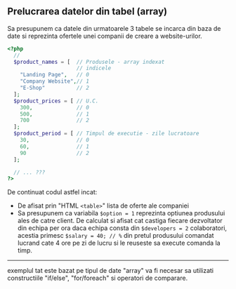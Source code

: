 ## Prelucrarea datelor din tabel (array)
Sa presupunem ca datele din urmatoarele 3 tabele se incarca din baza de date si reprezinta ofertele unei companii de creare a website-urilor.
  ```php
  <?php
    //
    $product_names = [  // Produsele - array indexat
                        // indicele
      "Landing Page",   // 0                   
      "Company Website",// 1
      "E-Shop"          // 2
    ];
    $product_prices = [ // U.C.
      300,              // 0
      500,              // 1   
      700               // 2
    ];
    $product_period = [ // Timpul de executie - zile lucratoare
      30,               // 0
      60,               // 1   
      90                // 2
    ];

    // ... ???
  ?>
  ```

De continuat codul astfel incat:
  * De afisat prin "HTML ```<table>```" lista de oferte ale companiei
  * Sa presupunem ca variabila ```$option = 1``` reprezinta optiunea produsului ales de catre client. De calculat si afisat cat castiga fiecare dezvoltator din echipa per ora daca echipa consta din ```$developers = 2``` colaboratori, acestia primesc ```$salary = 40; // %``` din pretul produsului comandat lucrand cate 4 ore pe zi de lucru si le reuseste sa execute comanda la timp.
---

exemplul tat este bazat pe tipul de date "array" va fi necesar sa utilizati constructiile "if/else", "for/foreach" si operatori de comparare.
